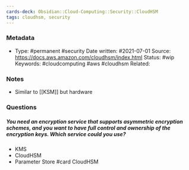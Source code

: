```yaml
---
cards-deck: Obsidian::Cloud-Computing::Security::CloudHSM
tags: cloudhsm, security
---
```

### Metadata

-  Type: #permanent #security
    Date written: #2021-07-01
    Source:  https://docs.aws.amazon.com/cloudhsm/index.html
    Status: #wip 
    Keywords:  #cloudcomputing #aws #cloudhsm
	Related:
	
### Notes
- Similar to [[KSM]] but hardware

### Questions

##### You need an encryption service that supports asymmetric encryption schemes, and you want to have full control and ownership of the encryption keys. Which service could you use?
- KMS
- CloudHSM
- Parameter Store
#card 
CloudHSM